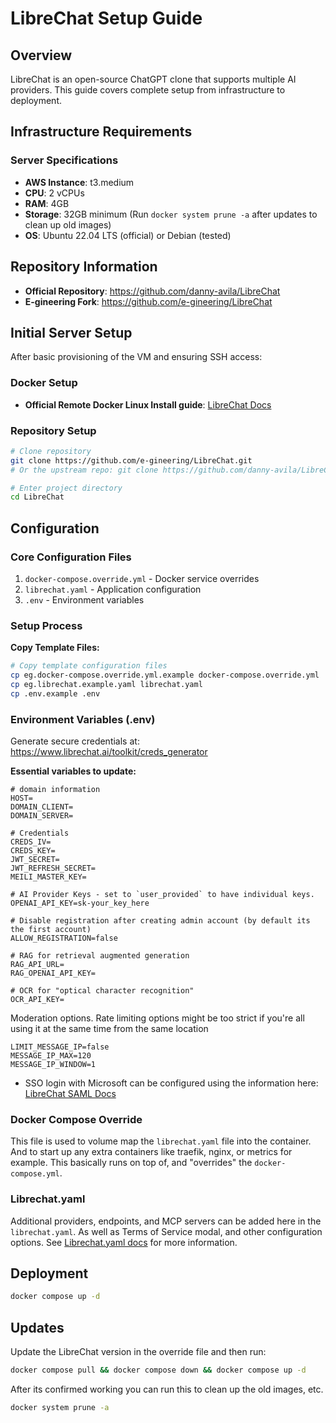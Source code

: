 # LibreChat Setup Guide

## Overview

LibreChat is an open-source ChatGPT clone that supports multiple AI providers. This guide covers complete setup from infrastructure to deployment.

## Infrastructure Requirements

### Server Specifications
- **AWS Instance**: t3.medium
- **CPU**: 2 vCPUs
- **RAM**: 4GB
- **Storage**: 32GB minimum (Run `docker system prune -a` after updates to clean up old images)
- **OS**: Ubuntu 22.04 LTS (official) or Debian (tested)

## Repository Information
- **Official Repository**: https://github.com/danny-avila/LibreChat
- **E-gineering Fork**: https://github.com/e-gineering/LibreChat

## Initial Server Setup
After basic provisioning of the VM and ensuring SSH access:

### Docker Setup

- **Official Remote Docker Linux Install guide**: [LibreChat Docs](https://www.librechat.ai/docs/remote/docker_linux)

### Repository Setup
```sh
# Clone repository
git clone https://github.com/e-gineering/LibreChat.git
# Or the upstream repo: git clone https://github.com/danny-avila/LibreChat.git

# Enter project directory
cd LibreChat
```
## Configuration

### Core Configuration Files
1. `docker-compose.override.yml` - Docker service overrides  
2. `librechat.yaml` - Application configuration
3. `.env` - Environment variables

### Setup Process

**Copy Template Files:**
```sh
# Copy template configuration files
cp eg.docker-compose.override.yml.example docker-compose.override.yml
cp eg.librechat.example.yaml librechat.yaml
cp .env.example .env
```

### Environment Variables (.env)

Generate secure credentials at: https://www.librechat.ai/toolkit/creds_generator

**Essential variables to update:**
```env
# domain information
HOST=
DOMAIN_CLIENT=
DOMAIN_SERVER=

# Credentials
CREDS_IV=
CREDS_KEY=
JWT_SECRET=
JWT_REFRESH_SECRET=
MEILI_MASTER_KEY=

# AI Provider Keys - set to `user_provided` to have individual keys.
OPENAI_API_KEY=sk-your_key_here

# Disable registration after creating admin account (by default its the first account)
ALLOW_REGISTRATION=false

# RAG for retrieval augmented generation
RAG_API_URL=
RAG_OPENAI_API_KEY=

# OCR for "optical character recognition"
OCR_API_KEY=
```

Moderation options. Rate limiting options might be too strict if you're all using it at the same time from the same location

```env
LIMIT_MESSAGE_IP=false
MESSAGE_IP_MAX=120
MESSAGE_IP_WINDOW=1
```
* SSO login with Microsoft can be configured using the information here: [LibreChat SAML Docs](https://www.librechat.ai/docs/configuration/authentication/SAML)

### Docker Compose Override

This file is used to volume map the `librechat.yaml` file into the container. And to start up any extra containers like traefik, nginx, or metrics for example. This basically runs on top of, and "overrides" the `docker-compose.yml`.

### Librechat.yaml

Additional providers, endpoints, and MCP servers can be added here in the `librechat.yaml`. As well as Terms of Service modal, and other configuration options. 
See [Librechat.yaml docs](https://www.librechat.ai/docs/configuration/librechat_yaml) for more information.

## Deployment

```sh
docker compose up -d
```

## Updates

Update the LibreChat version in the override file and then run:

```sh
docker compose pull && docker compose down && docker compose up -d
```

After its confirmed working you can run this to clean up the old images, etc.

```sh
docker system prune -a
```
